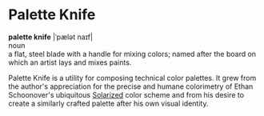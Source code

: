 # Palette Knife

**palette knife** |ˈpælət naɪf|  
noun  
a flat, steel blade with a handle for mixing colors; named after the board on which an artist lays and mixes paints.

Palette Knife is a utility for composing technical color palettes. It grew from the author's appreciation for the precise and humane colorimetry of Ethan Schoonover's ubiquitous [Solarized] color scheme and from his desire to create a similarly crafted palette after his own visual identity. 

[Solarized]: http://ethanschoonover.com/solarized
